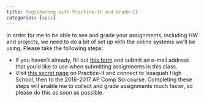 ```yaml
---
title: Registering with Practice-It and Grade-It
categories: [apcs]
---
```

In order for me to be able to see and grade your assignments, including HW and projects, we need to do a bit of set up with the online systems we'll be using.  Please take the following steps:
- If you haven't already, fill out [this form](http://goo.gl/forms/uMRe7jWAag) and submit an e-mail address that you'd like to use when submitting assignments in this class.
- Visit [this secret page](http://practiceit.cs.washington.edu/courses.jsp) on Practice-It and connect to Issaquah High School, then to the 2016-2017 AP Comp Sci course.
Completing these steps will enable me to collect and grade assignments much faster, so please do this as soon as possible.
